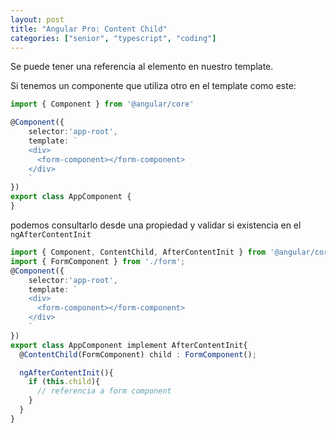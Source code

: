 ```yaml
---
layout: post
title: "Angular Pro: Content Child"
categories: ["senior", "typescript", "coding"]
---
```


Se puede tener una referencia al elemento en nuestro template.<!--more-->

Si tenemos un componente que utiliza otro en el template como este:
```ts
import { Component } from '@angular/core'

@Component({
    selector:'app-root',
    template: `
    <div>
      <form-component></form-component>
    </div>
    `
}) 
export class AppComponent { 
}
```
podemos consultarlo desde una propiedad y validar si existencia en el `ngAfterContentInit`
```ts
import { Component, ContentChild, AfterContentInit } from '@angular/core'
import { FormComponent } from './form';
@Component({
    selector:'app-root',
    template: `
    <div>
      <form-component></form-component>
    </div>
    `
}) 
export class AppComponent implement AfterContentInit{ 
  @ContentChild(FormComponent) child : FormComponent();

  ngAfterContentInit(){
    if (this.child){
      // referencia a form component
    }
  }
}
```
